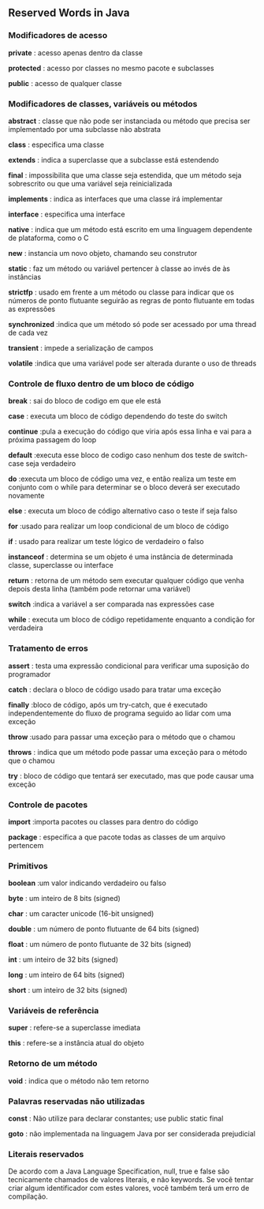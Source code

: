 ## Reserved Words in Java

### Modificadores de acesso

**private** : acesso apenas dentro da classe

**protected** : acesso por classes no mesmo pacote e subclasses

**public** : acesso de qualquer classe

### Modificadores de classes, variáveis ou métodos

**abstract** : classe que não pode ser instanciada ou método que precisa ser implementado por uma subclasse não abstrata

**class** : especifica uma classe

**extends** : indica a superclasse que a subclasse está estendendo

**final** : impossibilita que uma classe seja estendida, que um método seja sobrescrito ou que uma variável seja reinicializada

**implements** : indica as interfaces que uma classe irá implementar

**interface** : especifica uma interface

**native** : indica que um método está escrito em uma linguagem dependente de plataforma, como o C

**new** : instancia um novo objeto, chamando seu construtor

**static** : faz um método ou variável pertencer à classe ao invés de às instâncias

**strictfp** : usado em frente a um método ou classe para indicar que os números de ponto flutuante seguirão as regras de ponto flutuante em todas as expressões

**synchronized** :indica que um método só pode ser acessado por uma thread de cada vez

**transient** : impede a serialização de campos

**volatile** :indica que uma variável pode ser alterada durante o uso de threads

### Controle de fluxo dentro de um bloco de código

**break** : sai do bloco de codigo em que ele está

**case** : executa um bloco de código dependendo do teste do switch

**continue** :pula a execução do código que viria após essa linha e vai para a próxima passagem do loop

**default** :executa esse bloco de codigo caso nenhum dos teste de switch-case seja verdadeiro

**do** :executa um bloco de código uma vez, e então realiza um teste em conjunto com o while para determinar se o bloco deverá ser executado novamente

**else** : executa um bloco de código alternativo caso o teste if seja falso

**for** :usado para realizar um loop condicional de um bloco de código

**if** : usado para realizar um teste lógico de verdadeiro o falso

**instanceof** : determina se um objeto é uma instância de determinada classe, superclasse ou interface

**return** : retorna de um método sem executar qualquer código que venha depois desta linha (também pode retornar uma variável)

**switch** :indica a variável a ser comparada nas expressões case

**while** : executa um bloco de código repetidamente enquanto a condição for verdadeira

### Tratamento de erros

**assert** : testa uma expressão condicional para verificar uma suposição do programador

**catch** : declara o bloco de código usado para tratar uma exceção

**finally** :bloco de código, após um try-catch, que é executado independentemente do fluxo de programa seguido ao lidar com uma exceção

**throw** :usado para passar uma exceção para o método que o chamou

**throws** : indica que um método pode passar uma exceção para o método que o chamou

**try** : bloco de código que tentará ser executado, mas que pode causar uma exceção

### Controle de pacotes

**import** :importa pacotes ou classes para dentro do código

**package** : especifica a que pacote todas as classes de um arquivo pertencem

### Primitivos

**boolean** :um valor indicando verdadeiro ou falso

**byte** : um inteiro de 8 bits (signed)

**char** : um caracter unicode (16-bit unsigned)

**double** : um número de ponto flutuante de 64 bits (signed)

**float** : um número de ponto flutuante de 32 bits (signed)

**int** : um inteiro de 32 bits (signed)

**long** : um inteiro de 64 bits (signed)

**short** : um inteiro de 32 bits (signed)

### Variáveis de referência

**super** : refere-se a superclasse imediata

**this** : refere-se a instância atual do objeto

### Retorno de um método

**void** : indica que o método não tem retorno

### Palavras reservadas não utilizadas

**const** : Não utilize para declarar constantes; use public static final

**goto** : não implementada na linguagem Java por ser considerada prejudicial

### Literais reservados

De acordo com a Java Language Specification, null, true e false são tecnicamente chamados de valores literais, e não keywords. Se você tentar criar algum identificador com estes valores, você também terá um erro de compilação.
